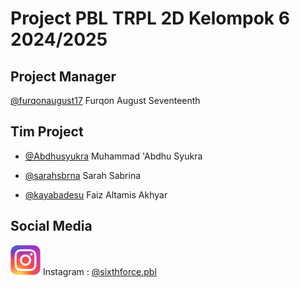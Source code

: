 # Project PBL TRPL 2D Kelompok 6 2024/2025

## Project Manager

[@furqonaugust17](https://github.com/furqonaugust17) Furqon August Seventeenth

## Tim Project

- [@Abdhusyukra](https://github.com/Abdhusyukra) Muhammad 'Abdhu Syukra

- [@sarahsbrna](https://github.com/sarahsbrna) Sarah Sabrina

- [@kayabadesu](https://github.com/kayabadesu) Faiz Altamis Akhyar

## Social Media

![instagram](https://github.com/CLorant/readme-social-icons/blob/main/medium/filled/instagram.svg) Instagram : [@sixthforce.pbl](https://www.instagram.com/sixthforce.pbl/)
